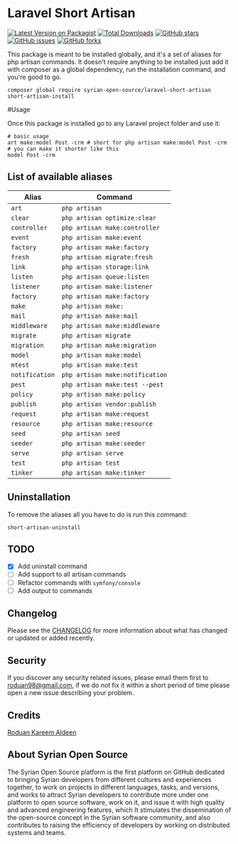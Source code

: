 # Laravel Short Artisan

[![Latest Version on Packagist](https://img.shields.io/packagist/v/Syrian-Open-Source/laravel-short-artisan.svg?style=flat-square)](https://packagist.org/packages/Syrian-Open-Source/laravel-short-artisan)
[![Total Downloads](https://img.shields.io/packagist/dt/Syrian-Open-Source/laravel-short-artisan.svg?style=flat-square)](https://packagist.org/packages/Syrian-Open-Source/laravel-short-artisan)
[![GitHub stars](https://img.shields.io/github/stars/Syrian-Open-Source/laravel-short-artisan)](https://github.com/Syrian-Open-Source/laravel-short-artisan/stargazers)
[![GitHub issues](https://img.shields.io/github/issues/Syrian-Open-Source/laravel-short-artisan)](https://github.com/Syrian-Open-Source/laravel-short-artisan/issues)
[![GitHub forks](https://img.shields.io/github/forks/Syrian-Open-Source/laravel-short-artisan)](https://github.com/Syrian-Open-Source/laravel-short-artisan/network)

This package is meant to be installed globally, and it's a set of aliases for php artisan commands. It doesn't require anything to be installed just add it with composer as a global dependency, run the installation command, and you're good to go.
```shell
composer global require syrian-open-source/laravel-short-artisan
short-artisan-install
```

#Usage

Once this package is installed go to any Laravel project folder and use it:
```shell
# basic usage
art make:model Post -crm # short for php artisan make:model Post -crm
# you can make it shorter like this
model Post -crm
```

## List of available aliases
| Alias          | Command                         |
|----------------|---------------------------------|
| `art`          | `php artisan`                   |
| `clear`        | `php artisan optimize:clear`    |
| `controller`   | `php artisan make:controller`   |
| `event`        | `php artisan make:event`        |
| `factory`      | `php artisan make:factory`      |
| `fresh`        | `php artisan migrate:fresh`     |
| `link`         | `php artisan storage:link`      |
| `listen`       | `php artisan queue:listen`      |
| `listener`     | `php artisan make:listener`     |
| `factory`      | `php artisan make:factory`      |
| `make`         | `php artisan make:`             |
| `mail`         | `php artisan make:mail`         |
| `middleware`   | `php artisan make:middleware`   |
| `migrate`      | `php artisan migrate`           |
| `migration`    | `php artisan make:migration`    |
| `model`        | `php artisan make:model`        |
| `mtest`        | `php artisan make:test`         |
| `notification` | `php artisan make:notification` |
| `pest`         | `php artisan make:test --pest`  |
| `policy`       | `php artisan make:policy`       |
| `publish`      | `php artisan vendor:publish`    |
| `request`      | `php artisan make:request`      |
| `resource`     | `php artisan make:resource`     |
| `seed`         | `php artisan seed`              |
| `seeder`       | `php artisan make:seeder`       |
| `serve`        | `php artisan serve`             |
| `test`         | `php artisan test`              |
| `tinker`       | `php artisan make:tinker`       |

Uninstallation
--------------
To remove the aliases all you have to do is run this command:
```shell
short-artisan-uninstall
```

TODO
----
- [x] Add uninstall command
- [ ] Add support to all artisan commands
- [ ] Refactor commands with `symfony/console`
- [ ] Add output to commands

Changelog
---------
Please see the [CHANGELOG](https://github.com/syrian-open-source/laravel-short-artisan/blob/master/CHANGELOG.md) for
more information about what has changed or updated or added recently.

Security
--------
If you discover any security related issues, please email them first to roduan98@gmail.com, if we do not fix it
within a short period of time please open a new issue describing your problem.

Credits
-------
[Roduan Kareem Aldeen](https://www.linkedin.com/in/roduankd)

About Syrian Open Source
-------
The Syrian Open Source platform is the first platform on GitHub dedicated to bringing Syrian developers from different
cultures and experiences together, to work on projects in different languages, tasks, and versions, and works to attract
Syrian developers to contribute more under one platform to open source software, work on it, and issue it with high
quality and advanced engineering features, which It stimulates the dissemination of the open-source concept in the
Syrian software community, and also contributes to raising the efficiency of developers by working on distributed
systems and teams.
